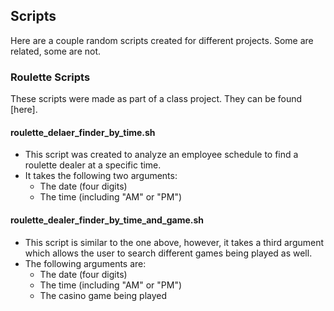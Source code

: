 ## Scripts


Here are a couple random scripts created for different projects. Some are related, some are not.


### Roulette Scripts

These scripts were made as part of a class project. They can be found [here].

#### roulette_delaer_finder_by_time.sh
- This script was created to analyze an employee schedule to find a roulette dealer at a specific time.
- It takes the following two arguments:
   - The date (four digits)
   - The time (including "AM" or "PM")


#### roulette_dealer_finder_by_time_and_game.sh
- This script is similar to the one above, however, it takes a third argument which allows the user to search different games being played as well.
- The following arguments are:
   - The date (four digits)
   - The time (including "AM" or "PM")
   - The casino game being played
